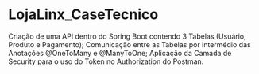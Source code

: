 # LojaLinx_CaseTecnico
Criação de uma API dentro do Spring Boot contendo 3 Tabelas (Usuário, Produto e Pagamento);
Comunicação entre as Tabelas por intermédio das Anotações @OneToMany e @ManyToOne;
Aplicação da Camada de Security para o uso do Token no Authorization do Postman.
